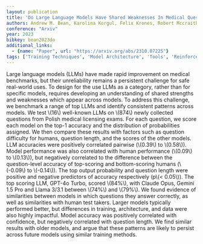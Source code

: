 ```yaml
---
layout: publication
title: 'Do Large Language Models Have Shared Weaknesses In Medical Question Answering?'
authors: Andrew M. Bean, Karolina Korgul, Felix Krones, Robert Mccraith, Adam Mahdi
conference: "Arxiv"
year: 2023
bibkey: bean2023do
additional_links:
  - {name: "Paper", url: "https://arxiv.org/abs/2310.07225"}
tags: ['Training Techniques', 'Model Architecture', 'Tools', 'Reinforcement Learning', 'GPT', 'Applications']
---
```

Large language models (LLMs) have made rapid improvement on medical
benchmarks, but their unreliability remains a persistent challenge for safe
real-world uses. To design for the use LLMs as a category, rather than for
specific models, requires developing an understanding of shared strengths and
weaknesses which appear across models. To address this challenge, we benchmark
a range of top LLMs and identify consistent patterns across models. We test
\\(16\\) well-known LLMs on \\(874\\) newly collected questions from Polish medical
licensing exams. For each question, we score each model on the top-1 accuracy
and the distribution of probabilities assigned. We then compare these results
with factors such as question difficulty for humans, question length, and the
scores of the other models. LLM accuracies were positively correlated pairwise
(\\(0.39\\) to \\(0.58\\)). Model performance was also correlated with human
performance (\\(0.09\\) to \\(0.13\\)), but negatively correlated to the difference
between the question-level accuracy of top-scoring and bottom-scoring humans
(\\(-0.09\\) to \\(-0.14\\)). The top output probability and question length were
positive and negative predictors of accuracy respectively (p\\(< 0.05\\)). The top
scoring LLM, GPT-4o Turbo, scored \\(84%\\), with Claude Opus, Gemini 1.5 Pro and
Llama 3/3.1 between \\(74%\\) and \\(79%\\). We found evidence of similarities
between models in which questions they answer correctly, as well as
similarities with human test takers. Larger models typically performed better,
but differences in training, architecture, and data were also highly impactful.
Model accuracy was positively correlated with confidence, but negatively
correlated with question length. We find similar results with older models, and
argue that these patterns are likely to persist across future models using
similar training methods.
